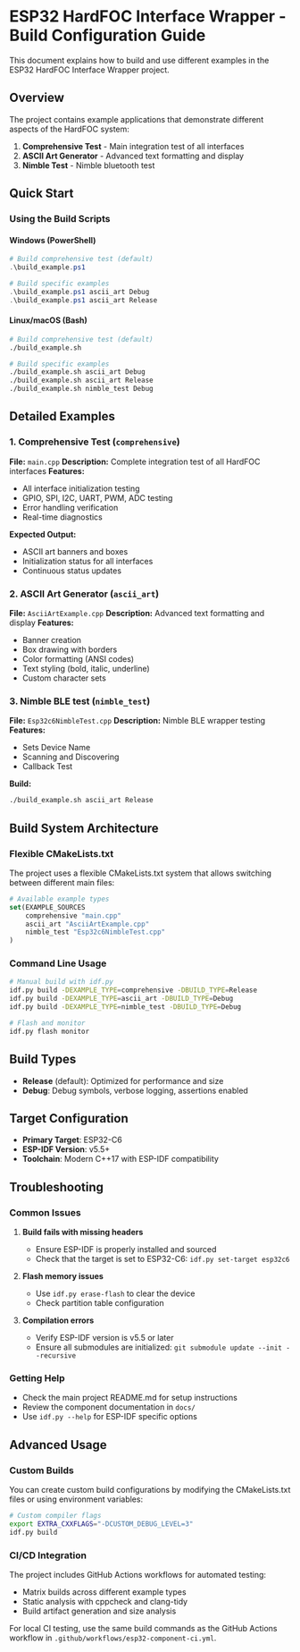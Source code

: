 # ESP32 HardFOC Interface Wrapper - Build Configuration Guide

This document explains how to build and use different examples in the ESP32 HardFOC Interface Wrapper project.

## Overview

The project contains example applications that demonstrate different aspects of the HardFOC system:

1. **Comprehensive Test** - Main integration test of all interfaces
2. **ASCII Art Generator** - Advanced text formatting and display
3. **Nimble Test** - Nimble bluetooth test

## Quick Start

### Using the Build Scripts

#### Windows (PowerShell)
```powershell
# Build comprehensive test (default)
.\build_example.ps1

# Build specific examples
.\build_example.ps1 ascii_art Debug
.\build_example.ps1 ascii_art Release
```

#### Linux/macOS (Bash)
```bash
# Build comprehensive test (default)
./build_example.sh

# Build specific examples
./build_example.sh ascii_art Debug
./build_example.sh ascii_art Release
./build_example.sh nimble_test Debug
```

## Detailed Examples

### 1. Comprehensive Test (`comprehensive`)
**File:** `main.cpp`
**Description:** Complete integration test of all HardFOC interfaces
**Features:**
- All interface initialization testing
- GPIO, SPI, I2C, UART, PWM, ADC testing
- Error handling verification
- Real-time diagnostics

**Expected Output:**
- ASCII art banners and boxes
- Initialization status for all interfaces
- Continuous status updates

### 2. ASCII Art Generator (`ascii_art`)
**File:** `AsciiArtExample.cpp`
**Description:** Advanced text formatting and display
**Features:**
- Banner creation
- Box drawing with borders
- Color formatting (ANSI codes)
- Text styling (bold, italic, underline)
- Custom character sets

### 3. Nimble BLE test (`nimble_test`)
**File:** `Esp32c6NimbleTest.cpp`
**Description:** Nimble BLE wrapper testing 
**Features:**
- Sets Device Name
- Scanning and Discovering
- Callback Test

**Build:**
```bash
./build_example.sh ascii_art Release
```

## Build System Architecture

### Flexible CMakeLists.txt

The project uses a flexible CMakeLists.txt system that allows switching between different main files:

```cmake
# Available example types
set(EXAMPLE_SOURCES
    comprehensive "main.cpp"
    ascii_art "AsciiArtExample.cpp"
    nimble_test "Esp32c6NimbleTest.cpp"
)
```

### Command Line Usage

```bash
# Manual build with idf.py
idf.py build -DEXAMPLE_TYPE=comprehensive -DBUILD_TYPE=Release
idf.py build -DEXAMPLE_TYPE=ascii_art -DBUILD_TYPE=Debug
idf.py build -DEXAMPLE_TYPE=nimble_test -DBUILD_TYPE=Debug

# Flash and monitor
idf.py flash monitor
```

## Build Types

- **Release** (default): Optimized for performance and size
- **Debug**: Debug symbols, verbose logging, assertions enabled

## Target Configuration

- **Primary Target**: ESP32-C6
- **ESP-IDF Version**: v5.5+
- **Toolchain**: Modern C++17 with ESP-IDF compatibility

## Troubleshooting

### Common Issues

1. **Build fails with missing headers**
   - Ensure ESP-IDF is properly installed and sourced
   - Check that the target is set to ESP32-C6: `idf.py set-target esp32c6`

2. **Flash memory issues**
   - Use `idf.py erase-flash` to clear the device
   - Check partition table configuration

3. **Compilation errors**
   - Verify ESP-IDF version is v5.5 or later
   - Ensure all submodules are initialized: `git submodule update --init --recursive`

### Getting Help

- Check the main project README.md for setup instructions
- Review the component documentation in `docs/`
- Use `idf.py --help` for ESP-IDF specific options

## Advanced Usage

### Custom Builds

You can create custom build configurations by modifying the CMakeLists.txt files or using environment variables:

```bash
# Custom compiler flags
export EXTRA_CXXFLAGS="-DCUSTOM_DEBUG_LEVEL=3"
idf.py build
```

### CI/CD Integration

The project includes GitHub Actions workflows for automated testing:
- Matrix builds across different example types
- Static analysis with cppcheck and clang-tidy  
- Build artifact generation and size analysis

For local CI testing, use the same build commands as the GitHub Actions workflow in `.github/workflows/esp32-component-ci.yml`.
